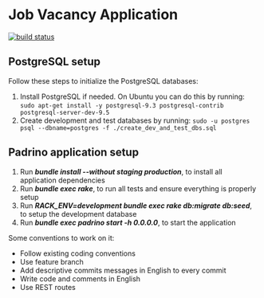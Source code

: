 Job Vacancy Application
=======================

[![build status](https://gitlab.com/is-untref/jobvacancy/badges/gitlab/build.svg)](https://gitlab.com/is-untref/jobvacancy/commits/gitlab)

## PostgreSQL setup

Follow these steps to initialize the PostgreSQL databases:

1. Install PostgreSQL if needed. On Ubuntu you can do this by running:
`sudo apt-get install -y postgresql-9.3 postgresql-contrib postgresql-server-dev-9.5`
1. Create development and test databases by running:
`sudo -u postgres psql --dbname=postgres -f ./create_dev_and_test_dbs.sql`

## Padrino application setup

1. Run **_bundle install --without staging production_**, to install all application dependencies
1. Run **_bundle exec rake_**, to run all tests and ensure everything is properly setup
1. Run **_RACK_ENV=development bundle exec rake db:migrate db:seed_**, to setup the development database
1. Run **_bundle exec padrino start -h 0.0.0.0_**, to start the application

Some conventions to work on it:

* Follow existing coding conventions
* Use feature branch
* Add descriptive commits messages in English to every commit
* Write code and comments in English
* Use REST routes
